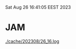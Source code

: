 Sat Aug 26 16:41:05 EEST 2023
# JAM
<a href='./cache/202308/26_16.log'>./cache/202308/26_16.log</a>
